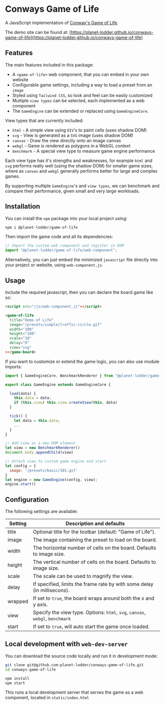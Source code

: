 # Conways Game of Life

A JavaScript implementation of [Conway's Game of Life](https://en.wikipedia.org/wiki/Conway%27s_Game_of_Life).

The demo site can be found at: [https://planet-lodder.github.io/conways-game-of-life](https://planet-lodder.github.io/conways-game-of-life)


## Features

The main features included in this package:

- A `<game-of-life>` web component, that you can embed in your own website
- Configurable game settings, including a way to load a preset from an `image`
- Styled using `Tailwind CSS`, so look and feel can be easily customized
- Multiple `view types` can be selected, each implemented as a web component
- The `GameEngine` can be extended or replaced using `GameEngineCore`.

View types that are currently included:

- `html` - A simple view using `DIV`'s to paint cells (uses shadow DOM)
- `svg` - View is generated as a `SVG` image (uses shadow DOM)
- `canvas` - Draw the view directly onto an image canvas
- `webgl` - Game is rendered as polygons in a WebGL context
- `benchmark` - A special view type to measure game engine performance

Each view type has it's strengths and weaknesses, for example `html` and `svg`
performs really well (using the shadow DOM) for smaller game sizes, where as
`canvas` and `webgl` generally performs better for large and complex games.

By supporting multiple `GameEngine`'s and `view types`, we can benchmark
and compare their performance, given small and very large workloads.

## Installation

You can install the `npm` package into your local project using:

```bash
npm i @planet-lodder/game-of-life
```

Then import the game code and all its dependencies:

```javascript
// Import the custom web component and register in DOM
import "@planet-lodder/game-of-life/web-component";
```

Alternatively, you can just embed the minimized `javascript` file directly
into your project or website, using `web-component.js`.

## Usage

Include the required javascript, then you can declare the board game like so:

```html
<script src="/js/web-component.js"></script>

<game-of-life
  title="Demo of Life"
  image="/presets/simple/traffic-circle.gif"
  width="100"
  height="100"
  scale="10"
  delay="0"
  view="svg"
></game-board>
```

If you want to customize or extend the game logic, you can also use module imports:

```javascript
import { GameEngineCore, BenchmarkRenderer } from "@planet-lodder/game-of-life"

export class GameEngine extends GameEngineCore {

  load(data) {
    this.data = data;
    if (this.view) this.view.createView(this, data)
  }

  tick() {
    let data = this.data;
    ...
  }
}

// Add view as a new DOM element
let view = new BenchmarkRenderer()
document.body.appendChild(view)

// Attach view to custom game engine and start
let config = {
  image: '/presets/basic/101.gif'
}
let engine = new GameEngine(config, view);
engine.start()
```

## Configuration

The following settings are available:

| Setting | Description and defaults                                                      |
| ------- | ----------------------------------------------------------------------------- |
| title   | Optional title for the toolbar (default: "Game of Life").                     |
| image   | The image containing the preset to load on the board.                         |
| width   | The horizontal number of cells on the board. Defaults to image size.          |
| height  | The vertical number of cells on the board. Defaults to image size.            |
| scale   | The scale can be used to magnify the view.                                    |
| delay   | If specified, limits the frame rate by with some delay (in millisecons).      |
| wrapped | If set to `true`, the board wraps around both the x and y axis.               |
| view    | Specify the view type. Options: `html`, `svg`, `canvas`, `webgl`, `benchmark` |
| start   | If set to `true`, will auto start the game once loaded.                       |

## Local development with `web-dev-server`

You can download the source code locally and run it in development mode:

```bash
git clone git@github.com:planet-lodder/conways-game-of-life.git
cd conways-game-of-life

npm install
npm start
```

This runs a local development server that serves the game as a web component, located in `static/index.html`

